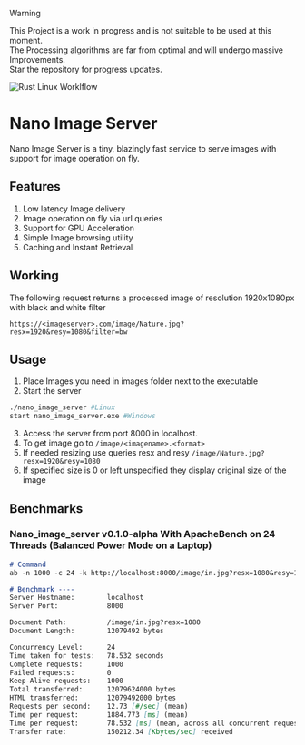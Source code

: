 > [!WARNING]  
> This Project is a work in progress and is not suitable to be used at this moment.  <br>
> The Processing algorithms are far from optimal and will undergo massive Improvements. <br>
> Star the repository for progress updates.

![Rust Linux Worklflow](https://github.com/mahinkumar/Nano_image_server/actions/workflows/rust.yml/badge.svg)

# Nano Image Server
Nano Image Server is a tiny, blazingly fast service to serve images with support for image operation on fly.

## Features
1. Low latency Image delivery
2. Image operation on fly via url queries
3. Support for GPU Acceleration
4. Simple Image browsing utility
5. Caching and Instant Retrieval

## Working

The following request returns a processed image of resolution 1920x1080px with black and white filter
```
https://<imageserver>.com/image/Nature.jpg?resx=1920&resy=1080&filter=bw
```

## Usage

1. Place Images you need in images folder next to the executable
2. Start the server
```bash
./nano_image_server #Linux
start nano_image_server.exe #Windows
```
3. Access the server from port 8000 in localhost.
4. To get image go to `/image/<imagename>.<format>`
5. If needed resizing use queries resx and resy `/image/Nature.jpg?resx=1920&resy=1080`
6. If specified size is 0 or left unspecified they display original size of the image


## Benchmarks 

### Nano_image_server **v0.1.0-alpha** With ApacheBench on 24 Threads (Balanced Power Mode on a Laptop)
```markdown
# Command 
ab -n 1000 -c 24 -k http://localhost:8000/image/in.jpg?resx=1080&resy=1920

# Benchmark ----
Server Hostname:        localhost
Server Port:            8000

Document Path:          /image/in.jpg?resx=1080
Document Length:        12079492 bytes

Concurrency Level:      24
Time taken for tests:   78.532 seconds
Complete requests:      1000
Failed requests:        0
Keep-Alive requests:    1000
Total transferred:      12079624000 bytes
HTML transferred:       12079492000 bytes
Requests per second:    12.73 [#/sec] (mean)
Time per request:       1884.773 [ms] (mean)
Time per request:       78.532 [ms] (mean, across all concurrent requests)
Transfer rate:          150212.34 [Kbytes/sec] received
```

